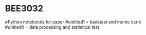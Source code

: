 # BEE3032
#Python notebooks for paper
#untitled1 = backtest and monte carlo
#unitled0 = data processing and statistical test
